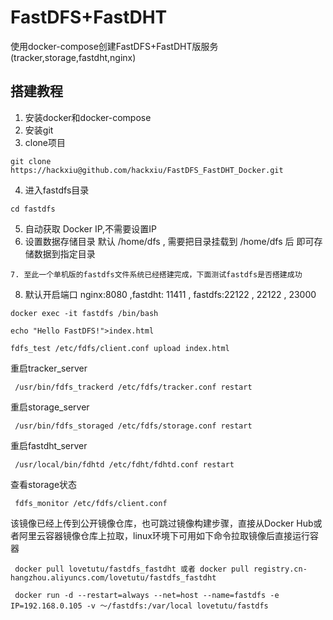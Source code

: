 # FastDFS+FastDHT
使用docker-compose创建FastDFS+FastDHT版服务(tracker,storage,fastdht,nginx)
## 搭建教程
1. 安装docker和docker-compose  
2. 安装git    
3. clone项目    
 ```
 git clone https://hackxiu@github.com/hackxiu/FastDFS_FastDHT_Docker.git
 ```    
4. 进入fastdfs目录  
 ```    
 cd fastdfs
 ```    
5. 自动获取 Docker IP,不需要设置IP  
6. 设置数据存储目录 默认 /home/dfs , 需要把目录挂载到  /home/dfs 后
即可存储数据到指定目录
 ```    
7. 至此一个单机版的fastdfs文件系统已经搭建完成，下面测试fastdfs是否搭建成功
 ```    
8. 默认开启端口 nginx:8080 ,fastdht: 11411 , fastdfs:22122 , 22122 , 23000
 ```    
 docker exec -it fastdfs /bin/bash 

 echo "Hello FastDFS!">index.html

 fdfs_test /etc/fdfs/client.conf upload index.html
```      

 重启tracker_server
```
 /usr/bin/fdfs_trackerd /etc/fdfs/tracker.conf restart
```
 重启storage_server
```
 /usr/bin/fdfs_storaged /etc/fdfs/storage.conf restart
```
 重启fastdht_server
```
 /usr/local/bin/fdhtd /etc/fdht/fdhtd.conf restart
```
 查看storage状态
```
 fdfs_monitor /etc/fdfs/client.conf
```
 该镜像已经上传到公开镜像仓库，也可跳过镜像构建步骤，直接从Docker Hub或者阿里云容器镜像仓库上拉取，linux环境下可用如下命令拉取镜像后直接运行容器
```
 docker pull lovetutu/fastdfs_fastdht 或者 docker pull registry.cn-hangzhou.aliyuncs.com/lovetutu/fastdfs_fastdht

 docker run -d --restart=always --net=host --name=fastdfs -e IP=192.168.0.105 -v ～/fastdfs:/var/local lovetutu/fastdfs
```